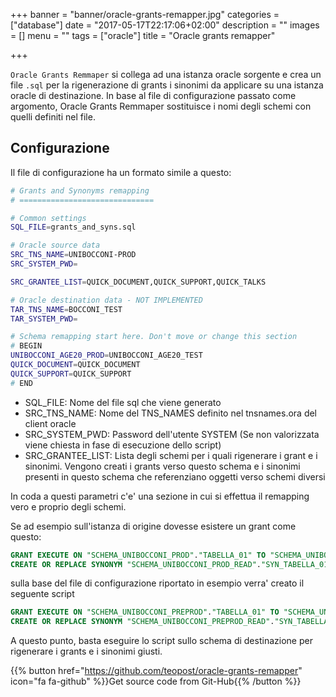 +++
banner = "banner/oracle-grants-remapper.jpg"
categories = ["database"]
date = "2017-05-17T22:17:06+02:00"
description = ""
images = []
menu = ""
tags = ["oracle"]
title = "Oracle grants remapper"

+++

``Oracle Grants Remmaper`` si collega ad una istanza oracle sorgente e crea un file ``.sql`` per la rigenerazione di grants i sinonimi da applicare su una istanza oracle di destinazione.
In base al file di configurazione passato come argomento, Oracle Grants Remmaper sostituisce i nomi degli schemi con quelli definiti nel file.

<!--more-->

## Configurazione


Il file di configurazione ha un formato simile a questo:

```bash
# Grants and Synonyms remapping
# ==============================

# Common settings
SQL_FILE=grants_and_syns.sql

# Oracle source data
SRC_TNS_NAME=UNIBOCCONI-PROD
SRC_SYSTEM_PWD=

SRC_GRANTEE_LIST=QUICK_DOCUMENT,QUICK_SUPPORT,QUICK_TALKS

# Oracle destination data - NOT IMPLEMENTED
TAR_TNS_NAME=BOCCONI_TEST
TAR_SYSTEM_PWD=

# Schema remapping start here. Don't move or change this section
# BEGIN
UNIBOCCONI_AGE20_PROD=UNIBOCCONI_AGE20_TEST
QUICK_DOCUMENT=QUICK_DOCUMENT
QUICK_SUPPORT=QUICK_SUPPORT
# END

```

* SQL_FILE: Nome del file sql che viene generato
* SRC_TNS_NAME: Nome del TNS_NAMES definito nel tnsnames.ora del client oracle
* SRC_SYSTEM_PWD: Password dell'utente SYSTEM (Se non valorizzata viene chiesta in fase di esecuzione dello script)
* SRC_GRANTEE_LIST: Lista degli schemi per i quali rigenerare i grant e i sinonimi. Vengono creati i grants verso questo schema e i sinonimi presenti in questo schema che referenziano oggetti verso schemi diversi

In coda a questi parametri c'e' una sezione in cui si effettua il remapping vero e proprio degli schemi.

Se ad esempio sull'istanza di origine dovesse esistere un grant come questo:

```sql
GRANT EXECUTE ON "SCHEMA_UNIBOCCONI_PROD"."TABELLA_01" TO "SCHEMA_UNIBOCCONI_PROD_READ";
CREATE OR REPLACE SYNONYM "SCHEMA_UNIBOCCONI_PROD_READ"."SYN_TABELLA_01" FOR "SCHEMA_UNIBOCCONI_PROD"."TABELLA_01";
```

sulla base del file di configurazione riportato in esempio verra' creato il seguente script

```sql
GRANT EXECUTE ON "SCHEMA_UNIBOCCONI_PREPROD"."TABELLA_01" TO "SCHEMA_UNIBOCCONI_PREPROD_READ";
CREATE OR REPLACE SYNONYM "SCHEMA_UNIBOCCONI_PREPROD_READ"."SYN_TABELLA_01" FOR "SCHEMA_UNIBOCCONI_PREPROD"."TABELLA_01";
```

A questo punto, basta eseguire lo script sullo schema di destinazione per rigenerare i grants e i sinonimi giusti.

{{% button href="https://github.com/teopost/oracle-grants-remapper" icon="fa fa-github" %}}Get source code from Git-Hub{{% /button %}}
<br/>
